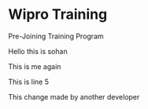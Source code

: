 # Wipro Training
Pre-Joining Training Program

Hello this is sohan

This is me again

This is line 5

This change made by another developer

